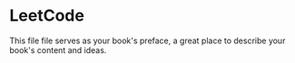 # LeetCode

This file file serves as your book's preface, a great place to describe your book's content and ideas.

